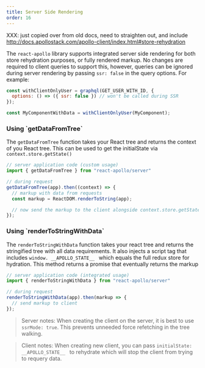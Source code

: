 ```yaml
---
title: Server Side Rendering
order: 16
---
```


XXX: just copied over from old docs, need to straighten out, and include http://docs.apollostack.com/apollo-client/index.html#store-rehydration

The `react-apollo` library supports integrated server side rendering for both store rehydration purposes, or fully rendered markup. No changes are required to client queries to support this, however, queries can be ignored during server rendering by passing `ssr: false` in the query options. For example:

```js
const withClientOnlyUser = graphql(GET_USER_WITH_ID, {
  options: () => ({ ssr: false }) // won't be called during SSR
});

const MyComponentWithData = withClientOnlyUser(MyComponent);
```


<h3 id="getDataFromTree">Using `getDataFromTree`</h3>

The `getDataFromTree` function takes your React tree and returns the context of you React tree. This can be used to get the initialState via `context.store.getState()`

```js
// server application code (custom usage)
import { getDataFromTree } from "react-apollo/server"

// during request
getDataFromTree(app).then((context) => {
  // markup with data from requests
  const markup = ReactDOM.renderToString(app);

  // now send the markup to the client alongside context.store.getState()
});
```

<h3 id="renderToStringWithData">Using `renderToStringWithData`</h3>

The `renderToStringWithData` function takes your react tree and returns the stringified tree with all data requirements. It also injects a script tag that includes `window. __APOLLO_STATE__ ` which equals the full redux store for hydration. This method returns a promise that eventually returns the markup

```js
// server application code (integrated usage)
import { renderToStringWithData } from "react-apollo/server"

// during request
renderToStringWithData(app).then(markup => {
  // send markup to client
});
```

> Server notes:
  When creating the client on the server, it is best to use `ssrMode: true`. This prevents unneeded force refetching in the tree walking.

> Client notes:
  When creating new client, you can pass `initialState: __APOLLO_STATE__ ` to rehydrate which will stop the client from trying to requery data.

